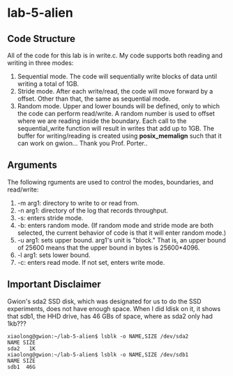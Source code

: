 # lab-5-alien

## Code Structure
All of the code for this lab is in write.c. My code supports both reading and writing in three modes:
1. Sequential mode. The code will sequentially write blocks of data until writing a total of 1GB.
2. Stride mode. After each write/read, the code will move forward by a offset. Other than that, the same as sequential mode.
3. Random mode. Upper and lower bounds will be defined, only to which the code can perform read/write. A random number is used to offset where we are reading inside the boundary.
Each call to the sequential_write function will result in writes that add up to 1GB. The buffer for writing/reading is created using **posix_memalign** such that it can work on gwion... Thank you Prof. Porter..
## Arguments
The following rguments are used to control the modes, boundaries, and read/write:
1. -m arg1: directory to write to or read from.
2. -n arg1: directory of the log that records throughput.
3. -s: enters stride mode. 
4. -b: enters random mode. (If random mode and stride mode are both selected, the current behavior of code is that it will enter random mode.)
5. -u arg1: sets upper bound. arg1's unit is "block." That is, an upper bound of 25600 means that the upper bound in bytes is 25600*4096. 
6. -l arg1: sets lower bound.
7. -c: enters read mode. If not set, enters write mode.
## Important Disclaimer
Gwion's sda2 SSD disk, which was designated for us to do the SSD experiments, does not have enough space. When I did ldisk on it, it shows that sdb1, the HHD drive, has 46 GBs of space, where as sda2 only had 1kb???
```
xiaolong@gwion:~/lab-5-alien$ lsblk -o NAME,SIZE /dev/sda2
NAME SIZE
sda2   1K
xiaolong@gwion:~/lab-5-alien$ lsblk -o NAME,SIZE /dev/sdb1
NAME SIZE
sdb1  46G
```



